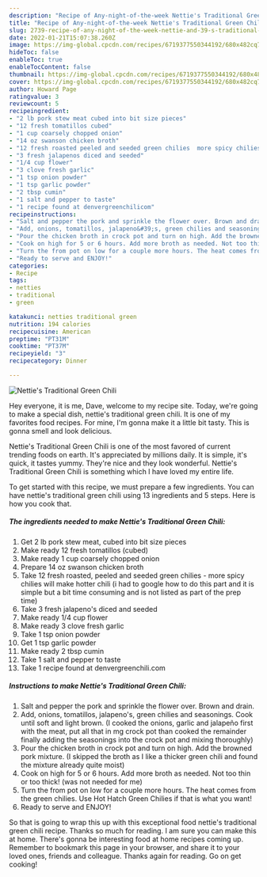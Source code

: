 ```yaml
---
description: "Recipe of Any-night-of-the-week Nettie's Traditional Green Chili"
title: "Recipe of Any-night-of-the-week Nettie's Traditional Green Chili"
slug: 2739-recipe-of-any-night-of-the-week-nettie-and-39-s-traditional-green-chili
date: 2022-01-21T15:07:38.260Z
image: https://img-global.cpcdn.com/recipes/6719377550344192/680x482cq70/netties-traditional-green-chili-recipe-main-photo.jpg
hideToc: false
enableToc: true
enableTocContent: false
thumbnail: https://img-global.cpcdn.com/recipes/6719377550344192/680x482cq70/netties-traditional-green-chili-recipe-main-photo.jpg
cover: https://img-global.cpcdn.com/recipes/6719377550344192/680x482cq70/netties-traditional-green-chili-recipe-main-photo.jpg
author: Howard Page
ratingvalue: 3
reviewcount: 5
recipeingredient:
- "2 lb pork stew meat cubed into bit size pieces"
- "12 fresh tomatillos cubed"
- "1 cup coarsely chopped onion"
- "14 oz swanson chicken broth"
- "12 fresh roasted peeled and seeded green chilies  more spicy chilies will make hotter chili i had to google how to do this part and it is simple but a bit time consuming and is not listed as part of the prep time"
- "3 fresh jalapenos diced and seeded"
- "1/4 cup flower"
- "3 clove fresh garlic"
- "1 tsp onion powder"
- "1 tsp garlic powder"
- "2 tbsp cumin"
- "1 salt and pepper to taste"
- "1 recipe found at denvergreenchilicom"
recipeinstructions:
- "Salt and pepper the pork and sprinkle the flower over. Brown and drain."
- "Add, onions, tomatillos, jalapeno&#39;s, green chilies and seasonings. Cook until soft and light brown. (I cooked the onions, garlic and jalapeño first with the meat, put all that in mg crock pot than cooked the remainder finally adding the seasonings into the crock pot and mixing thoroughly)"
- "Pour the chicken broth in crock pot and turn on high. Add the browned pork mixture. (I skipped the broth as I like a thicker green chili and found the mixture already quite moist)"
- "Cook on high for 5 or 6 hours. Add more broth as needed. Not too thin or too thick! (was not needed for me)"
- "Turn the from pot on low for a couple more hours. The heat comes from the green chilies. Use Hot Hatch Green Chilies if that is what you want!"
- "Ready to serve and ENJOY!"
categories:
- Recipe
tags:
- netties
- traditional
- green

katakunci: netties traditional green 
nutrition: 194 calories
recipecuisine: American
preptime: "PT31M"
cooktime: "PT37M"
recipeyield: "3"
recipecategory: Dinner

---
```



![Nettie&#39;s Traditional Green Chili](https://img-global.cpcdn.com/recipes/6719377550344192/680x482cq70/netties-traditional-green-chili-recipe-main-photo.jpg)

Hey everyone, it is me, Dave, welcome to my recipe site. Today, we're going to make a special dish, nettie&#39;s traditional green chili. It is one of my favorites food recipes. For mine, I'm gonna make it a little bit tasty. This is gonna smell and look delicious.



Nettie&#39;s Traditional Green Chili is one of the most favored of current trending foods on earth. It's appreciated by millions daily. It is simple, it's quick, it tastes yummy. They're nice and they look wonderful. Nettie&#39;s Traditional Green Chili is something which I have loved my entire life.


To get started with this recipe, we must prepare a few ingredients. You can have nettie&#39;s traditional green chili using 13 ingredients and 5 steps. Here is how you cook that.

<!--inarticleads1-->

##### The ingredients needed to make Nettie&#39;s Traditional Green Chili:

1. Get 2 lb pork stew meat, cubed into bit size pieces
1. Make ready 12 fresh tomatillos (cubed)
1. Make ready 1 cup coarsely chopped onion
1. Prepare 14 oz swanson chicken broth
1. Take 12 fresh roasted, peeled and seeded green chilies - more spicy chilies will make hotter chili (i had to google how to do this part and it is simple but a bit time consuming and is not listed as part of the prep time)
1. Take 3 fresh jalapeno&#39;s diced and seeded
1. Make ready 1/4 cup flower
1. Make ready 3 clove fresh garlic
1. Take 1 tsp onion powder
1. Get 1 tsp garlic powder
1. Make ready 2 tbsp cumin
1. Take 1 salt and pepper to taste
1. Take 1 recipe found at denvergreenchili.com




<!--inarticleads2-->

##### Instructions to make Nettie&#39;s Traditional Green Chili:

1. Salt and pepper the pork and sprinkle the flower over. Brown and drain.
1. Add, onions, tomatillos, jalapeno&#39;s, green chilies and seasonings. Cook until soft and light brown. (I cooked the onions, garlic and jalapeño first with the meat, put all that in mg crock pot than cooked the remainder finally adding the seasonings into the crock pot and mixing thoroughly)
1. Pour the chicken broth in crock pot and turn on high. Add the browned pork mixture. (I skipped the broth as I like a thicker green chili and found the mixture already quite moist)
1. Cook on high for 5 or 6 hours. Add more broth as needed. Not too thin or too thick! (was not needed for me)
1. Turn the from pot on low for a couple more hours. The heat comes from the green chilies. Use Hot Hatch Green Chilies if that is what you want!
1. Ready to serve and ENJOY!



So that is going to wrap this up with this exceptional food nettie&#39;s traditional green chili recipe. Thanks so much for reading. I am sure you can make this at home. There's gonna be interesting food at home recipes coming up. Remember to bookmark this page in your browser, and share it to your loved ones, friends and colleague. Thanks again for reading. Go on get cooking!

